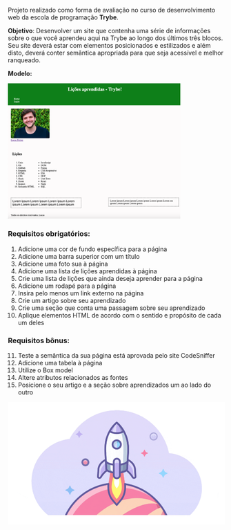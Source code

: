 Projeto realizado como forma de avaliação no curso de desenvolvimento web da escola de programação **Trybe**.

**Objetivo**: Desenvolver um site que contenha uma série de informações sobre o que você aprendeu aqui na 
Trybe ao longo dos últimos três blocos. Seu site deverá estar com elementos posicionados e estilizados e além disto, 
deverá conter semântica apropriada para que seja acessível e melhor ranqueado.

**Modelo:**

<img src="https://github.com/Alineol/Lessons-Learned/blob/main/exemplo.png" width="400"/>

### Requisitos obrigatórios:

1. Adicione uma cor de fundo específica para a página
2. Adicione uma barra superior com um título
3. Adicione uma foto sua à página
4. Adicione uma lista de lições aprendidas à página
5. Crie uma lista de lições que ainda deseja aprender para a página
6. Adicione um rodapé para a página
7. Insira pelo menos um link externo na página
8. Crie um artigo sobre seu aprendizado
9. Crie uma seção que conta uma passagem sobre seu aprendizado
10. Aplique elementos HTML de acordo com o sentido e propósito de cada um deles
  ### Requisitos bônus:
  
11. Teste a semântica da sua página está aprovada pelo site CodeSniffer
12. Adicione uma tabela à página
13. Utilize o Box model
14. Altere atributos relacionados as fontes
15. Posicione o seu artigo e a seção sobre aprendizados um ao lado do outro
  
  
![my image](https://github.com/Alineol/Todo-list/blob/main/1_viMDiyH9fN7cmcM0n3qqIg.gif)
